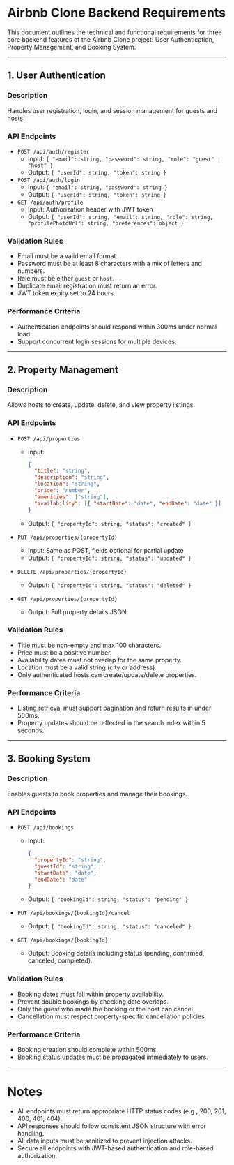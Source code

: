 # Airbnb Clone Backend Requirements

This document outlines the technical and functional requirements for three core backend features of the Airbnb Clone project: User Authentication, Property Management, and Booking System.

---

## 1. User Authentication

### Description
Handles user registration, login, and session management for guests and hosts.

### API Endpoints
- `POST /api/auth/register`  
  - Input: `{ "email": string, "password": string, "role": "guest" | "host" }`  
  - Output: `{ "userId": string, "token": string }`  
- `POST /api/auth/login`  
  - Input: `{ "email": string, "password": string }`  
  - Output: `{ "userId": string, "token": string }`  
- `GET /api/auth/profile`  
  - Input: Authorization header with JWT token  
  - Output: `{ "userId": string, "email": string, "role": string, "profilePhotoUrl": string, "preferences": object }`

### Validation Rules
- Email must be a valid email format.
- Password must be at least 8 characters with a mix of letters and numbers.
- Role must be either `guest` or `host`.
- Duplicate email registration must return an error.
- JWT token expiry set to 24 hours.

### Performance Criteria
- Authentication endpoints should respond within 300ms under normal load.
- Support concurrent login sessions for multiple devices.

---

## 2. Property Management

### Description
Allows hosts to create, update, delete, and view property listings.

### API Endpoints
- `POST /api/properties`  
  - Input:  
    ```json
    {
      "title": "string",
      "description": "string",
      "location": "string",
      "price": "number",
      "amenities": ["string"],
      "availability": [{ "startDate": "date", "endDate": "date" }]
    }
    ```  
  - Output: `{ "propertyId": string, "status": "created" }`

- `PUT /api/properties/{propertyId}`  
  - Input: Same as POST, fields optional for partial update  
  - Output: `{ "propertyId": string, "status": "updated" }`

- `DELETE /api/properties/{propertyId}`  
  - Output: `{ "propertyId": string, "status": "deleted" }`

- `GET /api/properties/{propertyId}`  
  - Output: Full property details JSON.

### Validation Rules
- Title must be non-empty and max 100 characters.
- Price must be a positive number.
- Availability dates must not overlap for the same property.
- Location must be a valid string (city or address).
- Only authenticated hosts can create/update/delete properties.

### Performance Criteria
- Listing retrieval must support pagination and return results in under 500ms.
- Property updates should be reflected in the search index within 5 seconds.

---

## 3. Booking System

### Description
Enables guests to book properties and manage their bookings.

### API Endpoints
- `POST /api/bookings`  
  - Input:  
    ```json
    {
      "propertyId": "string",
      "guestId": "string",
      "startDate": "date",
      "endDate": "date"
    }
    ```  
  - Output: `{ "bookingId": string, "status": "pending" }`

- `PUT /api/bookings/{bookingId}/cancel`  
  - Output: `{ "bookingId": string, "status": "canceled" }`

- `GET /api/bookings/{bookingId}`  
  - Output: Booking details including status (pending, confirmed, canceled, completed).

### Validation Rules
- Booking dates must fall within property availability.
- Prevent double bookings by checking date overlaps.
- Only the guest who made the booking or the host can cancel.
- Cancellation must respect property-specific cancellation policies.

### Performance Criteria
- Booking creation should complete within 500ms.
- Booking status updates must be propagated immediately to users.

---

# Notes

- All endpoints must return appropriate HTTP status codes (e.g., 200, 201, 400, 401, 404).
- API responses should follow consistent JSON structure with error handling.
- All data inputs must be sanitized to prevent injection attacks.
- Secure all endpoints with JWT-based authentication and role-based authorization.
